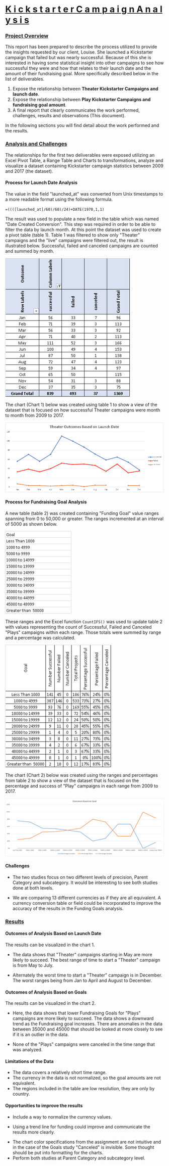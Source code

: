 # **<u>K i c k s t a r t e r   C a m p a i g n   A n a l y s i s</u>**

### <u>Project Overview</u>

This report has been prepared to describe the process utilized to provide the insights requested by our client, Louise.  She launched a Kickstarter campaign that failed but was nearly successful.  Because of this she is interested in having some statistical insight into other campaigns to see how successful they were and how that relates to their launch date and the amount of their fundraising goal.  More specifically described below in the list of deliverables.

1. Expose the relationship between **Theater Kickstarter Campaigns and launch date**.
2. Expose the relationship between **Play Kickstarter Campaigns and fundraising goal amount**.
3. A final report that clearly communicates the work performed, challenges, results and observations (This document).

In the following sections you will find detail about the work performed and the results.

### <u>Analysis and Challenges</u>

The relationships for the first two deliverables were exposed utilizing an Excel Pivot Table, a Range Table and Charts to transformations, analyze and visualize a dataset containing Kickstarter campaign statistics between 2009 and 2017 (the dataset).  

####  Process for Launch Date Analysis

The value in the field "launched_at" was converted from Unix timestamps to a more readable format using the following formula. 

 `=((([launched_at]/60)/60)/24)+DATE(1970,1,1)`

The result was used to populate a new field in the table which was named "Date Created Conversion".  This step was required in order to be able to filter the data by launch month.  At this point the dataset was used to create a pivot table (table 1).  Table 1 was filtered to show only "Theater" campaigns and the "live" campaigns were filtered out, the result is illustrated below.  Successful, failed and canceled campaigns are counted and summed by month.

![](./resources/PT_Outcomes.png)





The chart (Chart 1) below was created using table 1 to show a view of the dataset that is focused on how successful Theater campaigns were month to month from 2009 to 2017.



![](./resources/Theater_Outcomes_vx_Launch.png)





#### Process for Fundraising Goal Analysis

A new table (table 2) was created containing "Funding Goal" value ranges spanning from 0 to 50,000 or greater.  The ranges incremented at an interval of 5000 as shown below.

![](./resources/Goal_Amount_Breakdown.png)





These ranges and the Excel function  `CountIFS()` was used to update table 2 with values representing the count of Successful, Failed and Canceled "Plays" campaigns within each range.  Those totals were summed by range and a percentage was calculated.

![](./resources/Goal_Amount_Breakdown_with_Values.png)





The chart (Chart 2) below was created using the ranges and percentages from table 2 to show a view of the dataset that is focused on the percentage and success of "Play" campaigns in each range from 2009 to 2017.

![](./resources/Outcomes_vs_Goals.png)



#### Challenges

* The two studies focus on two different levels of precision, Parent Category and subcategory.  It would be interesting to see both studies done at both levels.

* We are comparing 13 different currencies as if they are all equivalent.  A currency conversion table or field could be incorporated to improve the accuracy of the results in the Funding Goals analysis.

  

### <u>Results</u>

#### Outcomes of Analysis Based on Launch Date

The results can be visualized in the chart 1.

* The data shows that "Theater" campaigns starting in May are more likely to succeed.  The best range of time to start a "Theater" campaign is from May to July.

* Alternately the worst time to start a "Theater" campaign is in December.  The worst ranges being from Jan to April and August to December.

  

#### Outcomes of Analysis Based on Goals

The results can be visualized in the chart 2.

* Here, the data shows that lower Fundraising Goals for "Plays" campaigns are more likely to succeed.  The data shows a downward trend as the Fundraising goal increases.  There are anomalies in the data between 35000 and 45000 that should be looked at more closely to see if it is an outlier in the data.

* None of the "Plays" campaigns were canceled in the time range that was analyzed.

  

#### Limitations of the Data

* The data covers a relatively short time range.
* The currency in the data is not normalized, so the goal amounts are not equivalent.
* The regions included in the table are low resolution, they are only by country.



#### Opportunities to improve the results

* Include a way to normalize the currency values.

* Using a trend line for funding could improve and communicate the results more clearly.

- The chart color specifications from the assignment are not intuitive and in the case of the Goals study "Canceled" is invisible.  Some thought should be put into formatting for the charts.
- Perform both studies at Parent Category and subcategory level.
